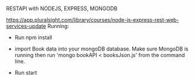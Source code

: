 RESTAPI with NODEJS, EXPRESS, MONGODB

https://app.pluralsight.com/library/courses/node-js-express-rest-web-services-update
Running:
- Run npm install

- import Book data into your mongoDB database. Make sure MongoDB is running then run 'mongo bookAPI < booksJson.js' from the command line.

- Run start
